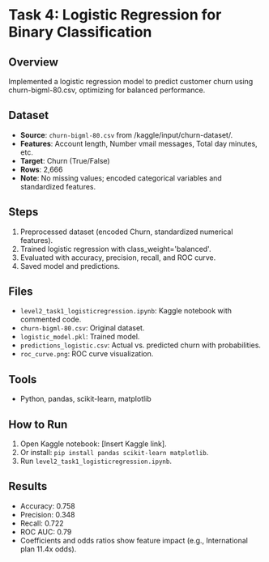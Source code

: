 # Task 4: Logistic Regression for Binary Classification

## Overview
Implemented a logistic regression model to predict customer churn using churn-bigml-80.csv, optimizing for balanced performance.

## Dataset
- **Source**: `churn-bigml-80.csv` from /kaggle/input/churn-dataset/.
- **Features**: Account length, Number vmail messages, Total day minutes, etc.
- **Target**: Churn (True/False)
- **Rows**: 2,666
- **Note**: No missing values; encoded categorical variables and standardized features.

## Steps
1. Preprocessed dataset (encoded Churn, standardized numerical features).
2. Trained logistic regression with class_weight='balanced'.
3. Evaluated with accuracy, precision, recall, and ROC curve.
4. Saved model and predictions.

## Files
- `level2_task1_logisticregression.ipynb`: Kaggle notebook with commented code.
- `churn-bigml-80.csv`: Original dataset.
- `logistic_model.pkl`: Trained model.
- `predictions_logistic.csv`: Actual vs. predicted churn with probabilities.
- `roc_curve.png`: ROC curve visualization.

## Tools
- Python, pandas, scikit-learn, matplotlib

## How to Run
1. Open Kaggle notebook: [Insert Kaggle link].
2. Or install: `pip install pandas scikit-learn matplotlib`.
3. Run `level2_task1_logisticregression.ipynb`.

## Results
- Accuracy: 0.758
- Precision: 0.348
- Recall: 0.722
- ROC AUC: 0.79
- Coefficients and odds ratios show feature impact (e.g., International plan 11.4x odds).
